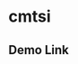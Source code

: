 # cmtsi

## Demo Link

<a href="https://vue-basic-training-vue-2-vuetify-eventbus.vercel.app//" ></a>
